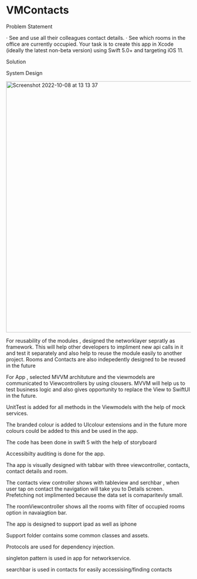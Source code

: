 # VMContacts


Problem Statement


· See and use all their colleagues contact details.
· See which rooms in the office are currently occupied.
Your task is to create this app in Xcode (ideally the latest non-beta version) using Swift 5.0+ and targeting iOS 11. 


Solution


System Design


<img width="685" alt="Screenshot 2022-10-08 at 13 13 37" src="https://user-images.githubusercontent.com/83579629/194706987-eafd7723-5c76-4609-bd8c-e18f2398830a.png">


For reusability of the modules , designed the networklayer sepratly as framework. This will help other developers to impliment new api calls in it and test it separately and also help to reuse the module easily to another project. Rooms and Contacts are also indepedently designed to be reused in the future

For App , selected MVVM archituture and the viewmodels are communicated to Viewcontrollers by using clousers. MVVM will help us to test business logic and also gives opportunity to replace the View to SwiftUI in the future.

UnitTest is added for all methods in the Viewmodels with the help of mock services.

The branded colour is added to UIcolour extensions and in the future more colours could be added to this and be used in the app.

The code has been done in swift 5 with the help of storyboard

Accessibilty auditing is done for the app.

Tha app is visually designed with tabbar with three viewcontroller, contacts, contact details and room.

The contacts view controller shows with tableview and serchbar , when user tap on contact the navigation will take you to Details screen. Prefetching not implimented because the data set is comaparitevly small.


The roomViewcontroller shows all the rooms with filter of occupied rooms option in navaiagtion bar.

The app is designed to support ipad as well as iphone

Support folder contains some  common classes and assets.

Protocols are used for dependency injection.

singleton pattern is used in app for networkservice.

searchbar is used in contacts for easily accessising/finding contacts












 
